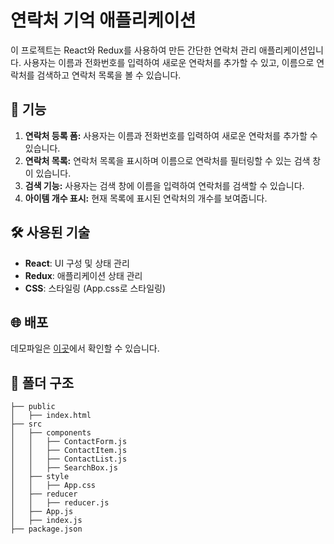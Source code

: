 # 연락처 기억 애플리케이션

이 프로젝트는 React와 Redux를 사용하여 만든 간단한 연락처 관리 애플리케이션입니다. 사용자는 이름과 전화번호를 입력하여 새로운 연락처를 추가할 수 있고, 이름으로 연락처를 검색하고 연락처 목록을 볼 수 있습니다.

## :rocket: 기능

1. **연락처 등록 폼:** 사용자는 이름과 전화번호를 입력하여 새로운 연락처를 추가할 수 있습니다.
2. **연락처 목록:** 연락처 목록을 표시하며 이름으로 연락처를 필터링할 수 있는 검색 창이 있습니다.
3. **검색 기능:** 사용자는 검색 창에 이름을 입력하여 연락처를 검색할 수 있습니다.
4. **아이템 개수 표시:** 현재 목록에 표시된 연락처의 개수를 보여줍니다.

## :hammer_and_wrench: 사용된 기술

- **React**: UI 구성 및 상태 관리
- **Redux**: 애플리케이션 상태 관리
- **CSS**: 스타일링 (App.css로 스타일링)

## :globe_with_meridians: 배포

데모파일은 [이곳](https://remember-contact.netlify.app/)에서 확인할 수 있습니다.

## :file_folder: 폴더 구조

```
├── public
│   ├── index.html
├── src
│   ├── components
│   │   ├── ContactForm.js
│   │   ├── ContactItem.js
│   │   ├── ContactList.js
│   │   ├── SearchBox.js
│   ├── style
│   │   ├── App.css
│   ├── reducer
│   │   ├── reducer.js
│   ├── App.js
│   ├── index.js
├── package.json
```
